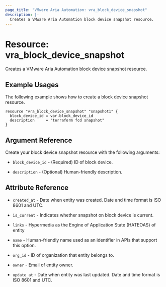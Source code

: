 ```yaml
---
page_title: "VMware Aria Automation: vra_block_device_snapshot"
description: |-
  Creates a VMware Aria Automation block device snapshot resource.
---
```


# Resource: vra_block_device_snapshot

Creates a VMware Aria Automation block device snapshot resource.

## Example Usages

The following example shows how to create a block device snapshot resource.

```hcl
resource "vra_block_device_snapshot" "snapshot1" {
  block_device_id = var.block_device_id
  description     = "terraform fcd snapshot"
}
```

## Argument Reference

Create your block device snapshot resource with the following arguments:

* `block_device_id` - (Required) ID of block device.

* `description` - (Optional) Human-friendly description.

## Attribute Reference

* `created_at` - Date when entity was created. Date and time format is ISO 8601 and UTC.

* `is_current` - Indicates whether snapshot on block device is current.

* `links` - Hypermedia as the Engine of Application State (HATEOAS) of entity

* `name` - Human-friendly name used as an identifier in APIs that support this option.

* `org_id` - ID of organization that entity belongs to.

* `owner` - Email of entity owner.

* `update_at` - Date when entity was last updated. Date and time format is ISO 8601 and UTC.
